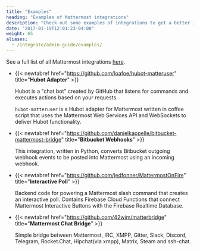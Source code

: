 ```yaml
---
title: "Examples"
heading: "Examples of Mattermost integrations"
description: "Check out some examples of integrations to get a better idea of how you can extend Mattermost."
date: "2017-01-19T12:01:23-04:00"
weight: 65
aliases:
  - /integrate/admin-guide/examples/
---
```


See a full list of all Mattermost integrations <a target="_blank" href="https://mattermost.com/marketplace/">here</a>.

* {{< newtabref href="https://github.com/loafoe/hubot-matteruser" title="**Hubot Adapter**" >}}

  Hubot is a "chat bot" created by GitHub that listens for commands and executes actions based on your requests.

  `hubot-matteruser` is a Hubot adapter for Mattermost written in coffee script that uses the Mattermost Web Services API and WebSockets to deliver Hubot functionality.

* {{< newtabref href="https://github.com/danielkappelle/bitbucket-mattermost-bridge" title="**Bitbucket Webhooks**" >}}

  This integration, written in Python, converts Bitbucket outgoing webhook events to be posted into Mattermost using an incoming webhook.

* {{< newtabref href="https://github.com/jedfonner/MattermostOnFire" title="**Interactive Poll**" >}}

  Backend code for powering a Mattermost slash command that creates an interactive poll. Contains Firebase Cloud Functions that connect Mattermost Interactive Buttons with the Firebase Realtime Database.

* {{< newtabref href="https://github.com/42wim/matterbridge" title="**Mattermost Chat Bridge**" >}}

  Simple bridge between Mattermost, IRC, XMPP, Gitter, Slack, Discord, Telegram, Rocket.Chat, Hipchat(via xmpp), Matrix, Steam and ssh-chat.

